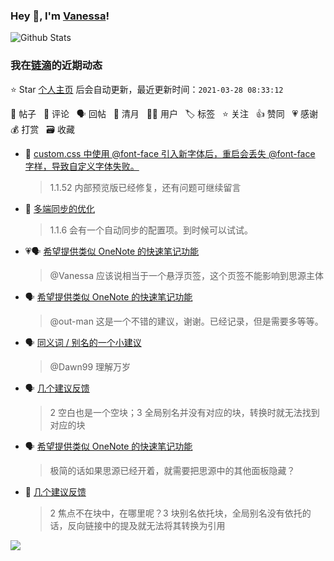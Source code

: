 ### Hey 👋, I'm [Vanessa](http://vanessa.b3log.org/)!

![Github Stats](https://github-readme-stats.vercel.app/api?username=Vanessa219&show_icons=true)

<!--events start -->

### 我在[链滴](https://ld246.com)的近期动态

⭐️ Star [个人主页](https://github.com/Vanessa219/Vanessa219) 后会自动更新，最近更新时间：`2021-03-28 08:33:12`

📝 帖子 &nbsp; 💬 评论 &nbsp; 🗣 回帖 &nbsp; 🌙 清月 &nbsp; 👨‍💻 用户 &nbsp; 🏷️ 标签 &nbsp; ⭐️ 关注 &nbsp; 👍 赞同 &nbsp; 💗 感谢 &nbsp; 💰 打赏 &nbsp; 🗃 收藏

* 💬 [custom.css 中使用 @font-face 引入新字体后，重启会丢失 @font-face 字样，导致自定义字体失败。](https://ld246.com/article/1613803584929/comment/1616857902804#comments)

  > 1.1.52 内部预览版已经修复，还有问题可继续留言
* 💬 [多端同步的优化](https://ld246.com/article/1614145842485/comment/1616857692134#comments)

  > 1.1.6 会有一个自动同步的配置项。到时候可以试试。
* 💗🗣 [希望提供类似 OneNote 的快速笔记功能](https://ld246.com/article/1616817467247/comment/1616841594811#comments)

  > @Vanessa 应该说相当于一个悬浮页签，这个页签不能影响到思源主体
* 🗣 [希望提供类似 OneNote 的快速笔记功能](https://ld246.com/article/1616817467247/comment/1616841594811#comments)

  > @out-man 这是一个不错的建议，谢谢。已经记录，但是需要多等等。
* 🗣 [同义词 / 别名的一个小建议](https://ld246.com/article/1616761846278/comment/1616832158244#comments)

  > @Dawn99 理解万岁
* 🗣 [几个建议反馈](https://ld246.com/article/1616662750998/comment/1616849836161#comments)

  > 2 空白也是一个空块；3 全局别名并没有对应的块，转换时就无法找到对应的块
* 🗣 [希望提供类似 OneNote 的快速笔记功能](https://ld246.com/article/1616817467247/comment/1616841594811#comments)

  > 极简的话如果思源已经开着，就需要把思源中的其他面板隐藏？
* 💬 [几个建议反馈](https://ld246.com/article/1616662750998/comment/1616847220844#comments)

  > 2 焦点不在块中，在哪里呢？3 块别名依托块，全局别名没有依托的话，反向链接中的提及就无法将其转换为引用


<!--events end -->

<a title="Hits" target="_blank" href="https://github.com/Vanessa219/Vanessa219"><img src="https://hits.b3log.org/Vanessa219/Vanessa219.svg"></a>

